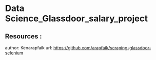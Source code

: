 # Data Science_Glassdoor_salary_project

## Resources :
author: Kenarapfaik
url: https://github.com/arapfaik/scraping-glassdoor-selenium

